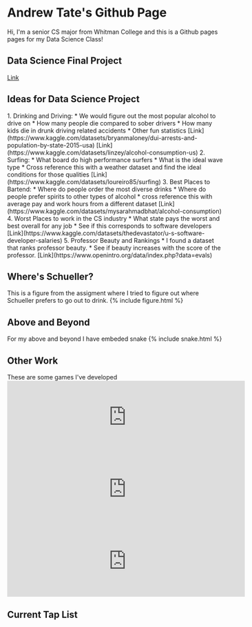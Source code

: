 
<h1>Andrew Tate's Github Page</h1>
Hi, I'm a senior CS major from Whitman College and this is a Github pages pages
for my Data Science Class!

<h2>Data Science Final Project</h2>
<a href="https://tater-tot25.github.io/DataScienceFinalProject/" target="_blank">Link</a>

<h2>Ideas for Data Science Project</h2>
1. Drinking and Driving:
    * We would figure out the most popular alcohol to drive on
    * How many people die compared to sober drivers
    * How many kids die in drunk driving related accidents
    * Other fun statistics
    [Link](https://www.kaggle.com/datasets/bryanmaloney/dui-arrests-and-population-by-state-2015-usa)
    [Link](https://www.kaggle.com/datasets/linzey/alcohol-consumption-us)
2. Surfing:
    * What board do high performance surfers 
    * What is the ideal wave type
    * Cross reference this with a weather dataset and find the ideal conditions for those qualities
    [Link](https://www.kaggle.com/datasets/loureiro85/surfing)
3. Best Places to Bartend:
    * Where do people order the most diverse drinks
    * Where do people prefer spirits to other types of alcohol
    * cross reference this with average pay and work hours from a different dataset
    [Link](https://www.kaggle.com/datasets/mysarahmadbhat/alcohol-consumption)
4. Worst Places to work in the CS industry
    * What state pays the worst and best overall for any job
    * See if this corresponds to software developers
    [Link](https://www.kaggle.com/datasets/thedevastator/u-s-software-developer-salaries)
5. Professor Beauty and Rankings
    * I found a dataset that ranks professor beauty.
    * See if beauty increases with the score of the professor. 
    [Link](https://www.openintro.org/data/index.php?data=evals)

<h2>Where's Schueller?</h2>
This is a figure from the assigment where I tried to figure out where Schueller prefers
to go out to drink.
{% include figure.html %}

<h2>Above and Beyond</h2>
For my above and beyond I have embeded snake
{% include snake.html %}

<h2>Other Work</h2>
These are some games I've developed
<iframe frameborder="0" src="https://itch.io/embed/2271908?bg_color=3f3f3f&amp;fg_color=cbb6a9&amp;link_color=bf5e38&amp;border_color=6f6c6b" width="552" height="167"><a href="https://andrew-wilson.itch.io/static-sanctuary">Static Sanctuary by Tater-Tot</a></iframe>
<iframe frameborder="0" src="https://itch.io/embed/2420081?bg_color=dbbec0&amp;fg_color=000000&amp;link_color=e29066&amp;border_color=8cb832" width="552" height="167"><a href="https://andrew-wilson.itch.io/mowed">moWed by Tater-Tot</a></iframe>
<iframe frameborder="0" src="https://itch.io/embed/2070426?bg_color=743896&amp;fg_color=fce0ff&amp;link_color=76f9fa&amp;border_color=8a3db2" width="552" height="167"><a href="https://andrew-wilson.itch.io/space-exploration-vr">Space Exploration VR (Temporary Title) by Tater-Tot</a></iframe>

<h2>Current Tap List</h2>
<div id="beer-menu" style="display: flex; flex-wrap: wrap; gap: 1em; justify-content: center;"></div>

<script>
const apiUrl = "https://script.google.com/macros/s/AKfycbz7bLjFjF_doYOu-A6SXU98tJpTB8FnC0Pq1oK8vsUuAAUSbFKUkE7hvevyBNTvIgI/exec";

fetch(apiUrl)
  .then(res => res.json())
  .then(beers => {
    const container = document.getElementById("beer-menu")

    beers.forEach(beer => {
      const card = document.createElement("div");
      card.style = `
        background: white;
        border-radius: 10px;
        box-shadow: 0 2px 6px rgba(0,0,0,0.1);
        padding: 1em;
        max-width: 300px;
        flex: 1 1 200px;
        font-family: sans-serif;
      `;

      card.innerHTML = `
        <div style="font-weight: bold; font-size: 1.2em;">${beer.Name}</div>
        <div><strong>Type:</strong> ${beer.Type}</div>
        <div><strong>ABV:</strong> ${beer.ABV }<strong>%</strong></div>
        <div><strong>Brewery:</strong> ${beer.Brewery}</div>
        <div><strong>Location:</strong> ${beer.Location}</div>
      `;

      container.appendChild(card);
    });
  })
  .catch(error => {
    document.getElementById("beer-menu").textContent = "Failed to load beer menu.";
    console.error("Error:", error);
  });
</script>

